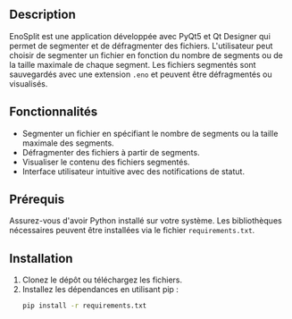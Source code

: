 
## Description
EnoSplit est une application développée avec PyQt5 et Qt Designer qui permet de segmenter et de défragmenter des fichiers. L'utilisateur peut choisir de segmenter un fichier en fonction du nombre de segments ou de la taille maximale de chaque segment. Les fichiers segmentés sont sauvegardés avec une extension `.eno` et peuvent être défragmentés ou visualisés.

## Fonctionnalités
- Segmenter un fichier en spécifiant le nombre de segments ou la taille maximale des segments.
- Défragmenter des fichiers à partir de segments.
- Visualiser le contenu des fichiers segmentés.
- Interface utilisateur intuitive avec des notifications de statut.

## Prérequis
Assurez-vous d'avoir Python installé sur votre système. Les bibliothèques nécessaires peuvent être installées via le fichier `requirements.txt`.

## Installation
1. Clonez le dépôt ou téléchargez les fichiers.
2. Installez les dépendances en utilisant pip :
   ```bash
   pip install -r requirements.txt

